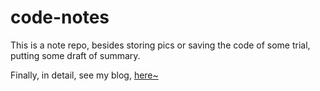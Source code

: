 # code-notes

This is a note repo, besides storing pics or saving the code of some trial, putting some draft of summary.

Finally, in detail, see my blog, [here~](http://justajwolf.github.io/blog)